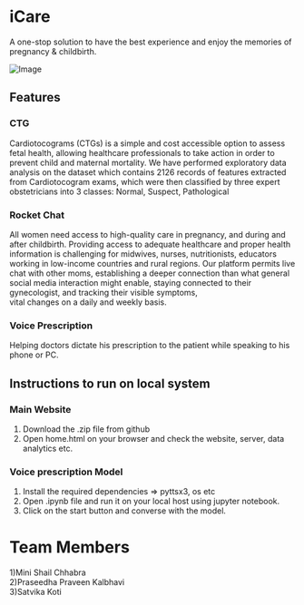 # iCare

A one-stop solution to have the best experience and enjoy the memories of pregnancy & childbirth. 
 
 ![Image](https://github.com/minichhabra/hack_coders_hackmakers/blob/main/Capture.PNG)
 
<h2>Features</h2>

<h3>CTG</h3>
Cardiotocograms (CTGs) is a simple and cost accessible option to assess fetal health, allowing healthcare professionals to take action in order to prevent child and maternal mortality. We have performed exploratory data analysis on the dataset which contains 2126 records of features extracted from Cardiotocogram exams, which were then classified by three expert obstetricians into 3 classes:
      Normal, Suspect,  Pathological
      
<h3>Rocket Chat</h3>

All women need access to high-quality care in pregnancy, and during and after childbirth. Providing access to adequate healthcare and proper health information is challenging for midwives, nurses, nutritionists, educators working in low-income countries and rural regions.
    Our platform permits live chat with other moms,  establishing a deeper connection than what general social media interaction might enable, staying connected to their gynecologist, and tracking their visible symptoms, <br>vital changes on a daily and weekly basis.
    
<h3>Voice Prescription</h3>

Helping doctors dictate his prescription to the patient while speaking to his phone or PC.


## Instructions to run on local system
### Main Website
1) Download the .zip file from github
2) Open home.html on your browser and check the website, server, data analytics etc.

### Voice prescription Model
1) Install the required dependencies => pyttsx3, os etc
2) Open .ipynb file and run it on your local host using jupyter notebook.
3) Click on the start button and converse with the model.

# Team Members
1)Mini Shail Chhabra<br>
2)Praseedha Praveen Kalbhavi<br>
3)Satvika Koti
